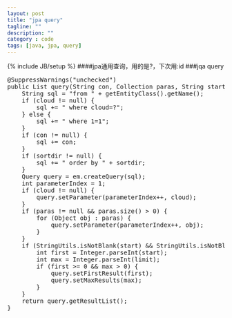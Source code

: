 ```yaml
---
layout: post
title: "jpa query"
tagline: ""
description: ""
category : code
tags: [java, jpa, query]
---
```

{% include JB/setup %}
####jpa通用查询，用的是?，下次用:id
###jqa query
<pre class="prettyPrint">
@SuppressWarnings("unchecked")
public List<M> query(String con, Collection<?> paras, String start, String limit, String sortdir, String cloud) {
	String sql = "from " + getEntityClass().getName();
	if (cloud != null) {
		sql += " where cloud=?";
	} else {
		sql += " where 1=1";
	}
	if (con != null) {
		sql += con;
	}
	if (sortdir != null) {
		sql += " order by " + sortdir;
	}
	Query query = em.createQuery(sql);
	int parameterIndex = 1;
	if (cloud != null) {
		query.setParameter(parameterIndex++, cloud);
	}
	if (paras != null && paras.size() > 0) {
		for (Object obj : paras) {
			query.setParameter(parameterIndex++, obj);
		}
	}
	if (StringUtils.isNotBlank(start) && StringUtils.isNotBlank(limit)) {
		int first = Integer.parseInt(start);
		int max = Integer.parseInt(limit);
		if (first >= 0 && max > 0) {
			query.setFirstResult(first);
			query.setMaxResults(max);
		}
	}
	return query.getResultList();
}
</pre>